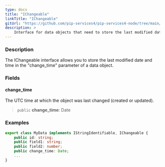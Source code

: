 ```yaml
---
type: docs
title: "IChangeable"
linkTitle: "IChangeable"
gitUrl: "https://github.com/pip-services4/pip-services4-node/tree/main/pip-services4-commons-node"
description: > 
    Interface for data objects that need to store the last modified date and time.
---
```


### Description

The IChangeable interface allows you to store the last modified date and time in the "change_time" parameter of a data object.

### Fields

<span class="hide-title-link">

#### change_time
The UTC time at which the object was last changed (created or updated).
> `public` **change_time**: Date

### Examples
```typescript
export class MyData implements IStringIdentifiable, IChangeable {
    public id: string;
    public field1: string;
    public field2: number;
    public change_time: Date;
    ...
}
```
</span>
